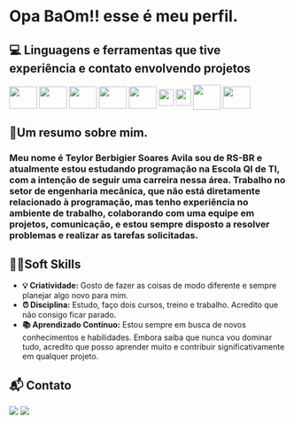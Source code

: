 # Opa BaOm!! esse é meu perfil.

## 💻 Linguagens e ferramentas que tive experiência e contato envolvendo projetos
<div>
<img name="kotlin" align="center" height="40" width="50" src="https://cdn.jsdelivr.net/gh/devicons/devicon@latest/icons/kotlin/kotlin-original.svg" /> 
<img name="android" align="center" height="40" width="50" src="https://cdn.jsdelivr.net/gh/devicons/devicon@latest/icons/android/android-plain.svg" /> 
<img name="slq" align="center" height="40" width="50" src="https://cdn.jsdelivr.net/gh/devicons/devicon@latest/icons/azuresqldatabase/azuresqldatabase-original.svg" /> 
<img name="php" align="center" height="40" width="50" src="https://cdn.jsdelivr.net/gh/devicons/devicon@latest/icons/php/php-original.svg" /> 
<img name="js" align="center" height="40" width="50" src="https://cdn.jsdelivr.net/gh/devicons/devicon@latest/icons/javascript/javascript-original.svg" /> 
<img name="html" align="center" height="30" width="27" src="https://cdn.jsdelivr.net/gh/devicons/devicon@latest/icons/html5/html5-original.svg" /> 
<img name="css" align="center" height="30" width="27" src="https://cdn.jsdelivr.net/gh/devicons/devicon@latest/icons/css3/css3-original.svg" /> 
<img name="arduino" align="center" height="45" width="50" src="https://cdn.jsdelivr.net/gh/devicons/devicon@latest/icons/arduino/arduino-original-wordmark.svg" /> 
<img name="c++" align="center" height="40" width="50" src="https://cdn.jsdelivr.net/gh/devicons/devicon@latest/icons/cplusplus/cplusplus-original.svg" />
</div>        
           
          
          

 ## 📃Um resumo sobre mim.

### Meu nome é Teylor Berbigier Soares Avila sou de RS-BR e atualmente estou estudando programação na Escola QI de TI, com a intenção de seguir uma carreira nessa área. Trabalho no setor de engenharia mecânica, que não está diretamente relacionado à programação, mas tenho experiência no ambiente de trabalho, colaborando com uma equipe em projetos, comunicação, e estou sempre disposto a resolver problemas e realizar as tarefas solicitadas.

## 🐱‍💻Soft Skills
- **💡 Criatividade:** Gosto de fazer as coisas de modo diferente e sempre planejar algo novo para mim.
- **⏰ Disciplina:** Estudo, faço dois cursos, treino e trabalho. Acredito que não consigo ficar parado.
- **📚 Aprendizado Contínuo:** Estou sempre em busca de novos conhecimentos e habilidades. Embora saiba que nunca vou dominar tudo, acredito que posso aprender muito e contribuir significativamente em qualquer projeto.


## 📬 Contato
<div> 
  <a href = "teylorbsavila@gmail.com"><img src="https://img.shields.io/badge/-Gmail-%23333?style=for-the-badge&logo=gmail&logoColor=white" target="_blank"></a>
  <a href="" target="_blank"><img src="https://img.shields.io/badge/-LinkedIn-%230077B5?style=for-the-badge&logo=linkedin&logoColor=white" target="_blank"></a> 
  
</div>




